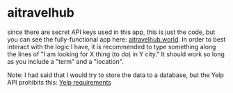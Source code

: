 # aitravelhub
since there are secret API keys used in this app, this is just the code, but you can see the fully-functional app here: [aitravelhub.world](https://aitravelhub.world/). In order to best interact with the logic I have, it is recommended to type something along the lines of "I am looking for X thing (to do) in Y city." It should work so long as you include a "term" and a "location".

Note: I had said that I would try to store the data to a database, but the Yelp API prohibits this: [Yelp requirements](https://www.yelp.com/developers/v3/display_requirements)
